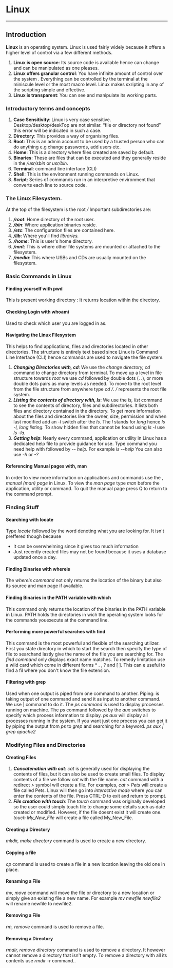 # 	Linux
***
## Introduction
__Linux__ is an operating system. Linux is used fairly widely because it offers a higher level of control via a few different methods.
1. __Linux is open source__: Its source code is available hence can change and can be manipulated as one pleases.
2. __Linux offers granular control__: You have infinite amount of control over the system . Everything can be controlled by the terminal at the miniscule level or the most macro level. Linux makes sxripting in any of the scripting simple and effective.
3. __Linux is transparent__: You can see and manipulate its working parts.
### Introductory terms and concepts
1. __Case Sensitivity__: Linux is very case sensitive. Desktop/desktop/deskTop are not similar. “file or directory not
found” this error will be indicated in such a case.
2. __Directory__: This provides a way of organising files. 
3. __Root__: This is an admin account to be used by a trusted person who can do anything e.g change passwords, add users etc.
4. __Home__: This is a directory where files created are saved by default.
5. __Binaries__: These are files that can be executed and they generally reside in the */usr/sbin* or *usr/bin*.
6. __Terminal__: command line interface (CLI)
7. __Shell__: This is the environment running commands on Linux. 
8. __Script__: Series of commands run in an interpretive environment that converts each line to source code.
### The Linux Filesystem.
At the top of the filesystem is the root */*
Important subdirectories are:
1. __*/root*__: Home directory of the root user.
2. __*/bin*__: Where application binaries reside.
3. __*/etc*__: The configuration files are contained here. 
4. __*/lib*__: Where you'll find *libraries.*
5. __*/home*__: This is user's home directory.
6. __*/mnt*__: This is where other file systems are mounted or attached to the filesystem.
7. __*/media*__: This where USBs and CDs are usually mounted on the filesystem.
### Basic Commands in Linux

#### Finding yourself with pwd
This is present working directory : It returns location within the directory.

#### Checking Login with whoami
Used to check which user you are logged in as.

#### Navigating the Linux Filesystem
This helps to find applications, files and directories located in other directories. The structure is entirely text based since Linux is Command Line Interface (CLI)
hence commands are used to navigate the file system. 
1. __*Changing Directories with, cd*__: We use the *change directory, cd* command to change directory from terminal.
To move up a level in file structure towards *root* we use *cd* followed by double dots (. .), or more double dots pairs as many levels as needed.
To move to the root level from the file structure from anywhere type *cd  /*.  */* represents the root file system.
2. __*Listing the contents of directory with, ls*__: We use the *ls, list* command to see the contents of directory, files and subdirectories.
It lists both files and directory contained in the directory.
To get more information about the files and directories like the owner, size, permission and when last modified add an *-l* switch after the *ls*. The *l* stands for *long* hence *ls -l, long listing.*
To show hidden files that cannot be found using *ls -l* use *ls -la.*
3. __*Getting help*__: Nearly every command, application or utility in Linux has a dedicated help file to provide guidance for use.
Type command you need help with followed by *-- help.* For example *ls --help*
You can also use *-h* or *-?*

#### Referencing Manual pages with, man
In order to view more information on applications and commands use the , *manual (man) page* in Linux.
To view the *man page* type *man* before the application, utility or command.
To quit the manual page press Q to return to the command prompt.

### Finding Stuff

#### Searching with locate
Type *locate* followed by the word denoting what you are looking for. 
It isn't preffered though because 
- It can be overwhelming since it gives too much information
- Just recently created files may not be found because it uses a database updated once a day.

#### Finding Binaries with whereis
The *whereis command* not only returns the location of the binary but also its source and man page if available.

#### Finding Binaries in the PATH variable with which
This command only returns the location of the binaries in the PATH variable in Linux. PATH holds the directories in wich the operating system looks for the commands youexecute at the command line.

#### Performing more powerful searches with find
This command is the most powerful and flexible of the searching utilizer. First you state directory in which to start the search then specify the type of file to searchand lastly give the name of the file you are searching for. 
The *find command* only displays exact name matches. To remedy limitation use a wild card which come in different forms * . , ? and [ ]. This can e useful to find a fil where you don't know the file extension.

#### Filtering with grep
Used when one output is piped from one command to another.
Piping: is taking output of one command and send it as input to another command. We use | command to do it. 
The *ps command* is used to display processes running on machine.
The *ps* command followed by the *aux* switches to specify which process information to display.
*ps aux* will display all processes running in the system.
If you want just one process you can get it by piping the output from *ps* to *grep* and searching for a keyword. *ps aux | grep apache2*

### Modifying Files and Directories

#### Creating Files
1. __*Concatenation with cat*__: *cat* is generally used for displaying the contents of files, but it can also be used to create small files. To display contents of a file we follow *cat* with the file name. 
*cat* command with a redirect *>* symbol will create a file. For examples, *cat > Pets* will create a file called Pets. Linux will then go into *interactive mode* where you can enter the contents of the file. Press CTRL-D to exit and return to prompt.
2. __*File creation with touch*__: The *touch* command was originally developed so the user could simply touch file to change some details such as date created or modified. However, if the file doesnt exist it will create one. *touch My_New_File* will create a file called My_New_File.

#### Creating a Directory
*mkdir, make directory* command is used to create a new directory.

#### Copying a file
*cp* command is used to create a file in a new location leaving the old one in place.

#### Renaming a File
*mv, move* command will move the file or directory to a new location or simply give an existing file a new name. For example *mv newfile newfile2* will rename newfile to newfile2.

#### Removing a File
*rm, remove* command is used to remove a file.

#### Removing a Directory
*rmdir, remove directory* command is used to remove a directory. It however cannot remove a directory that isn't empty. To remove a directory with all its contents use *rmdir -r* command..





